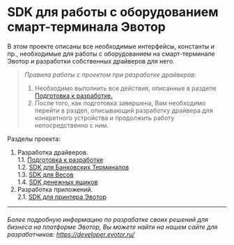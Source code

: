 # SDK для работы с оборудованием смарт-терминала Эвотор


В этом проекте описаны все необходимые интерфейсы, константы и пр., необходимые для работы с оборудованием на смарт-терминале Эвотор и разработки собственных драйверов для него.

>_Правила работы с проектом при разработке драйверов:_    
>1. Необходимо выполнить все действия, описанные в разделе  [Подготовка к разработке.](https://github.com/Draudr/device-drivers/blob/master/Read_me_files/Preparation_for_development.md#1101)  
>2. После того, как подготовка завершена, Вам необходимо перейти в раздел, описывающий разработку драйвера для конкретного устройства и продолжить работу непосредственно с ним.  

Разделы проекта:

1. Разработка драйверов.  
1.1. [Подготовка к разработке](https://github.com/evotor/device-drivers/blob/master/Read_me_files/Preparation_for_development.md)  
1.2. [SDK для Банковских Терминалов](https://github.com/evotor/device-drivers/blob/master/Read_me_files/README_PinPad.md#1202)      
1.3. [SDK для Весов](https://github.com/evotor/device-drivers/blob/master/Read_me_files/README_Scales.md#1301)  
1.4. [SDK денежных ящиков](https://github.com/evotor/device-drivers/blob/master/Read_me_files/README_cashdrawer.md#407)  
2. Разработка приложений.  
2.1. [SDK для принтера Эвотор](https://github.com/evotor/device-drivers/blob/master/Read_me_files/README_printer.md#2111)



-----
###### Более подробную информацию по разрабатке своих решений для бизнеса на платформе Эвотор, Вы можете найти на нашем сайте для разработчиков: https://developer.evotor.ru/
